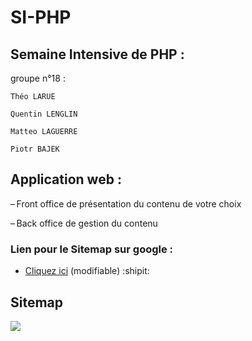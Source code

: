 # SI-PHP

## Semaine Intensive de PHP :
groupe n°18 :

    Théo LARUE

    Quentin LENGLIN

    Matteo LAGUERRE

    Piotr BAJEK

## Application web :

– Front office de présentation du contenu 
de votre choix 

– Back office de gestion du contenu 


### Lien pour le Sitemap sur google :

* [Cliquez ici](https://docs.google.com/drawings/d/1nnf60BRBeIMtKQIumYpr28RtWv1pDVxi7tfdAARVU_U/edit?usp=sharing) (modifiable) :shipit:

## Sitemap

![](https://image.noelshack.com/fichiers/2018/07/4/1518713520-sitemap.png)
